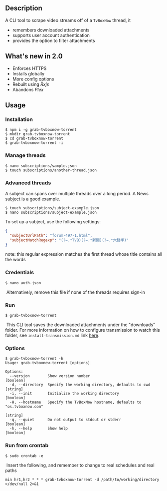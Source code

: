 ## Description

A CLI tool to scrape video streams off of a `TvBoxNow` thread, it

- remembers downloaded attachments
- supports user account authentication
- provides the option to filter attachments

## What's new in 2.0

- Enforces HTTPS
- Installs globally
- More config options
- Rebuilt using *Rxjs*
- Abandons *Plex*

## Usage

### Installation

```shell
$ npm i -g grab-tvboxnow-torrent
$ mkdir grab-tvboxnow-torrent
$ cd grab-tvboxnow-torrent
$ grab-tvboxnow-torrent -i
```

### Manage threads

```shell
$ nano subscriptions/sample.json
$ touch subscriptions/another-thread.json
```

### Advanced threads
A subject can spans over multiple threads over a long period. A News subject is a good example.
```shell
$ touch subscriptions/subject-example.json
$ nano subscriptions/subject-example.json
```
To set up a subject, use the following settings: 
```json
{
  "subjectUrlPath": "forum-497-1.html",
  "subjectMatchRegexp": "(?=.*TVB)(?=.*新聞)(?=.*六點半)"
}
```
note: this regular expression matches the first thread whose title contains all the words

### Credentials

```shell
$ nano auth.json
```

​		Alternatively, remove this file if none of the threads requires sign-in

### Run

```shell
$ grab-tvboxnow-torrent
```
​		This CLI tool saves the downloaded attachments under the "downloads" folder. For more information on how to configure transmission to watch this folder, see `install-transmission.md` link [here](https://bitbucket.org/kdha200501/grab-tvboxnow-torrent/src/master/install-transmission.md).

### Options

```shell
$ grab-tvboxnow-torrent -h
Usage: grab-tvboxnow-torrent [options]

Options:
  --version        Show version number                                 [boolean]
  -d, --directory  Specify the working directory, defaults to cwd       [string]
  -i, --init       Initialize the working directory                    [boolean]
  -H, --hostname   Specify the TvBoxNow hostname, defaults to "os.tvboxnow.com"
                                                                        [string]
  -q, --quiet      Do not output to stdout or stderr                   [boolean]
  -h, --help       Show help                                           [boolean]
```

### Run from crontab

```shell
$ sudo crontab -e
```

​		Insert the following, and remember to change to real schedules and real paths
```
min hr1,hr2 * * * grab-tvboxnow-torrent -d /path/to/working/directory >/dev/null 2>&1
```
